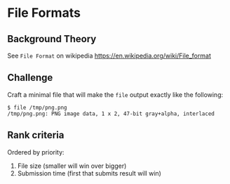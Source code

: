 File Formats
============

## Background Theory
See `File Format` on wikipedia
https://en.wikipedia.org/wiki/File_format

## Challenge
Craft a minimal file that will make the `file` output exactly like the following:
```
$ file /tmp/png.png
/tmp/png.png: PNG image data, 1 x 2, 47-bit gray+alpha, interlaced
```

## Rank criteria
Ordered by priority:
1. File size (smaller will win over bigger)
2. Submission time (first that submits result will win)
